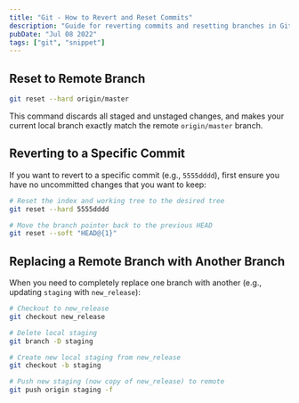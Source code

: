 ```yaml
---
title: "Git - How to Revert and Reset Commits"
description: "Guide for reverting commits and resetting branches in Git"
pubDate: "Jul 08 2022"
tags: ["git", "snippet"]
---
```


## Reset to Remote Branch

```sh
git reset --hard origin/master
```

This command discards all staged and unstaged changes, and makes your current local branch exactly match the remote `origin/master` branch.

## Reverting to a Specific Commit

If you want to revert to a specific commit (e.g., `5555dddd`), first ensure you have no uncommitted changes that you want to keep:

```sh
# Reset the index and working tree to the desired tree
git reset --hard 5555dddd

# Move the branch pointer back to the previous HEAD
git reset --soft "HEAD@{1}"
```

## Replacing a Remote Branch with Another Branch

When you need to completely replace one branch with another (e.g., updating `staging` with `new_release`):

```sh
# Checkout to new_release
git checkout new_release

# Delete local staging
git branch -D staging

# Create new local staging from new_release
git checkout -b staging

# Push new staging (now copy of new_release) to remote
git push origin staging -f
```

